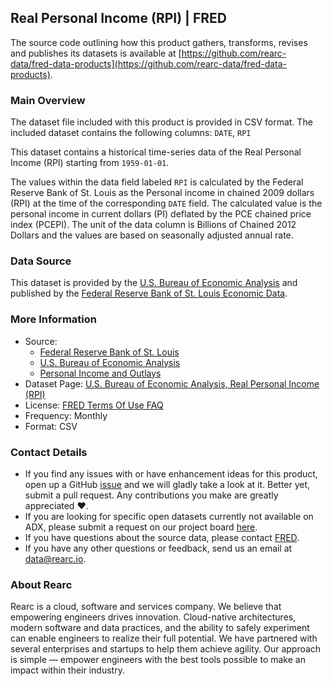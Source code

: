 ## Real Personal Income (RPI) | FRED

The source code outlining how this product gathers, transforms, revises and publishes its datasets is available at [https://github.com/rearc-data/fred-data-products](https://github.com/rearc-data/fred-data-products).

### Main Overview
The dataset file included with this product is provided in CSV format. The included dataset contains the following columns: 
`DATE`, `RPI`
 
This dataset contains a historical time-series data of the Real Personal Income (RPI) starting from `1959-01-01`. 

The values within the data field labeled `RPI` is calculated by the Federal Reserve Bank of St. Louis as the Personal income in chained 2009 dollars (RPI) at the time of the corresponding `DATE` field. The calculated value is the personal income in current dollars (PI) deflated by the PCE chained price index (PCEPI). The unit of the data column is Billions of Chained 2012 Dollars and the values are based on seasonally adjusted annual rate.

### Data Source
This dataset is provided by the [U.S. Bureau of Economic Analysis](http://www.bea.gov/) and published by the [Federal Reserve Bank of St. Louis Economic Data](https://fred.stlouisfed.org/).

### More Information
- Source: 
  - [Federal Reserve Bank of St. Louis](https://www.stlouisfed.org)
  - [U.S. Bureau of Economic Analysis](http://www.bea.gov/)
  - [Personal Income and Outlays](https://www.bea.gov/data/income-saving/personal-income)
- Dataset Page: [U.S. Bureau of Economic Analysis, Real Personal Income (RPI)](https://fred.stlouisfed.org/series/RPI)
- License: [FRED Terms Of Use FAQ](https://fred.stlouisfed.org/legal/)
- Frequency: Monthly
- Format: CSV

### Contact Details
- If you find any issues with or have enhancement ideas for this product, open up a GitHub [issue](https://github.com/rearc-data/fred-data-products/issues) and we will gladly take a look at it. Better yet, submit a pull request. Any contributions you make are greatly appreciated :heart:.
- If you are looking for specific open datasets currently not available on ADX, please submit a request on our project board [here](https://github.com/orgs/rearc-data/projects/1).
- If you have questions about the source data, please contact [FRED](https://fred.stlouisfed.org/contactus/).
- If you have any other questions or feedback, send us an email at data@rearc.io.

### About Rearc
Rearc is a cloud, software and services company. We believe that empowering engineers drives innovation. Cloud-native architectures, modern software and data practices, and the ability to safely experiment can enable engineers to realize their full potential. We have partnered with several enterprises and startups to help them achieve agility. Our approach is simple — empower engineers with the best tools possible to make an impact within their industry.